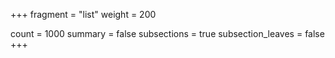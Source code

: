 +++
fragment = "list"
weight = 200

count = 1000
summary = false
subsections = true
subsection_leaves = false
+++
